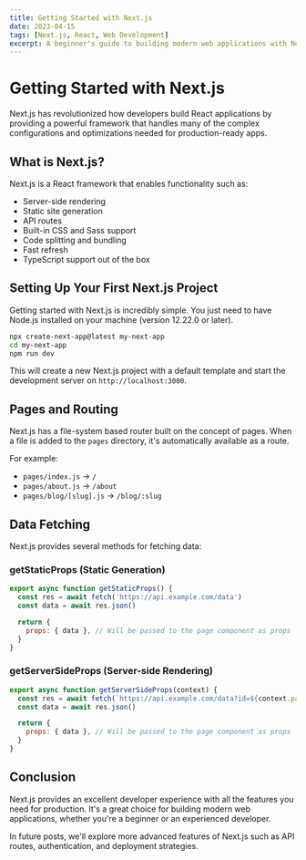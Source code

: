 ```yaml
---
title: Getting Started with Next.js
date: 2023-04-15
tags: [Next.js, React, Web Development]
excerpt: A beginner's guide to building modern web applications with Next.js
---
```


# Getting Started with Next.js

Next.js has revolutionized how developers build React applications by providing a powerful framework that handles many of the complex configurations and optimizations needed for production-ready apps.

## What is Next.js?

Next.js is a React framework that enables functionality such as:

- Server-side rendering
- Static site generation
- API routes
- Built-in CSS and Sass support
- Code splitting and bundling
- Fast refresh
- TypeScript support out of the box

## Setting Up Your First Next.js Project

Getting started with Next.js is incredibly simple. You just need to have Node.js installed on your machine (version 12.22.0 or later).

```bash
npx create-next-app@latest my-next-app
cd my-next-app
npm run dev
```

This will create a new Next.js project with a default template and start the development server on `http://localhost:3000`.

## Pages and Routing

Next.js has a file-system based router built on the concept of pages. When a file is added to the `pages` directory, it's automatically available as a route.

For example:
- `pages/index.js` → `/`
- `pages/about.js` → `/about`
- `pages/blog/[slug].js` → `/blog/:slug`

## Data Fetching

Next.js provides several methods for fetching data:

### getStaticProps (Static Generation)

```javascript
export async function getStaticProps() {
  const res = await fetch('https://api.example.com/data')
  const data = await res.json()

  return {
    props: { data }, // Will be passed to the page component as props
  }
}
```

### getServerSideProps (Server-side Rendering)

```javascript
export async function getServerSideProps(context) {
  const res = await fetch(`https://api.example.com/data?id=${context.params.id}`)
  const data = await res.json()

  return {
    props: { data }, // Will be passed to the page component as props
  }
}
```

## Conclusion

Next.js provides an excellent developer experience with all the features you need for production. It's a great choice for building modern web applications, whether you're a beginner or an experienced developer.

In future posts, we'll explore more advanced features of Next.js such as API routes, authentication, and deployment strategies.
